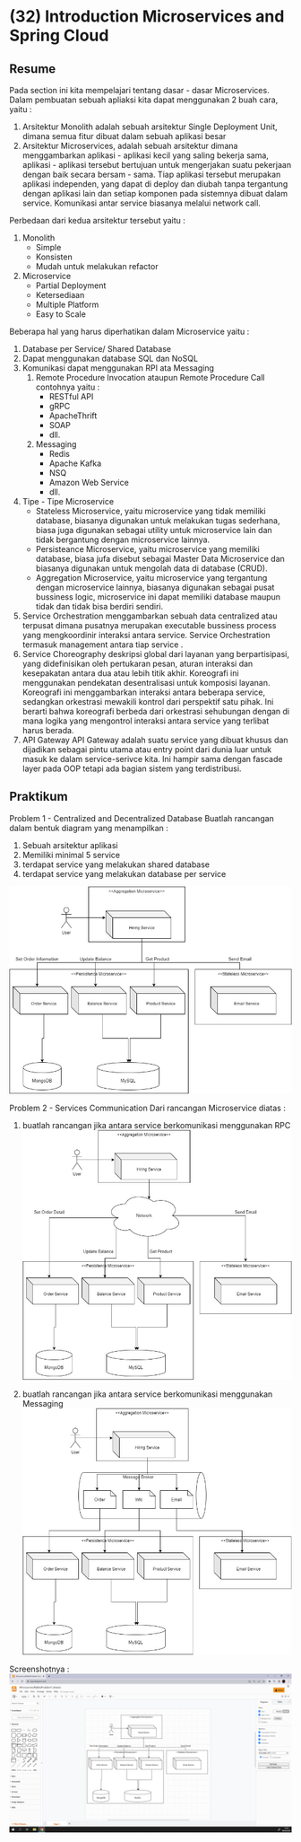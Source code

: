 # **(32) Introduction Microservices and Spring Cloud**

## **Resume**
Pada section ini kita mempelajari tentang dasar - dasar Microservices.
Dalam pembuatan sebuah apliaksi kita dapat menggunakan 2 buah cara, yaitu :
1. Arsitektur Monolith adalah sebuah arsitektur Single Deployment Unit, dimana semua fitur dibuat dalam sebuah aplikasi besar
2. Arsitektur Microservices, adalah sebuah arsitektur dimana menggambarkan aplikasi - aplikasi kecil yang saling bekerja sama, aplikasi - aplikasi tersebut bertujuan untuk mengerjakan suatu pekerjaan dengan baik secara bersam - sama. Tiap aplikasi tersebut merupakan aplikasi independen, yang dapat di deploy dan diubah tanpa tergantung dengan aplikasi lain dan setiap komponen pada sistemnya dibuat dalam service. Komunikasi antar service biasanya melalui network call.

Perbedaan dari kedua arsitektur tersebut yaitu :
1. Monolith
    - Simple
    - Konsisten
    - Mudah untuk melakukan refactor
2. Microservice
    - Partial Deployment
    - Ketersediaan
    - Multiple Platform
    - Easy to Scale

Beberapa hal yang harus diperhatikan dalam Microservice yaitu :
1. Database per Service/ Shared Database
2. Dapat menggunakan database SQL dan NoSQL
3. Komunikasi dapat menggunakan RPI ata Messaging
    1. Remote Procedure Invocation ataupun Remote Procedure Call contohnya yaitu :
        - RESTful API
        - gRPC
        - ApacheThrift
        - SOAP
        - dll.
    2. Messaging
        - Redis
        - Apache Kafka
        - NSQ
        - Amazon Web Service
        - dll.
4. Tipe - Tipe Microservice
    - Stateless Microservice, yaitu microservice yang tidak memiliki database, biasanya digunakan untuk melakukan tugas sederhana, biasa juga digunakan sebagai utility untuk microservice lain dan tidak bergantung dengan microservice lainnya.
    - Persisteance Microservice, yaitu microservice yang memiliki database, biasa jufa disebut sebagai Master Data Microservice dan biasanya digunakan untuk mengolah data di database (CRUD).
    - Aggregation Microservice, yaitu microservice yang tergantung dengan microservice lainnya, biasanya digunakan sebagai pusat bussiness logic, microservice ini dapat memiliki database maupun tidak dan tidak bisa berdiri sendiri.
5. Service Orchestration
menggambarkan sebuah data centralized atau terpusat dimana pusatnya merupakan executable bussiness process yang mengkoordinir interaksi antara service. Service Orchestration termasuk management antara tiap service .
6. Service Choreography
deskripsi global dari layanan yang berpartisipasi, yang didefinisikan oleh pertukaran pesan, aturan interaksi dan kesepakatan antara dua atau lebih titik akhir. Koreografi ini menggunakan pendekatan desentralisasi untuk komposisi layanan. Koreografi ini menggambarkan interaksi antara beberapa service, sedangkan orkestrasi mewakili kontrol dari perspektif satu pihak. Ini berarti bahwa koreografi berbeda dari orkestrasi sehubungan dengan di mana logika yang mengontrol interaksi antara service yang terlibat harus berada.
7. API Gateway
API Gateway adalah suatu service yang dibuat khusus dan dijadikan sebagai pintu utama atau entry point dari dunia luar untuk masuk ke dalam service-serivce kita. Ini hampir sama dengan fascade layer pada OOP tetapi ada bagian sistem yang terdistribusi.

## **Praktikum**
Problem 1 - Centralized and Decentralized Database
Buatlah rancangan dalam bentuk diagram yang menampilkan :
1. Sebuah arsitektur aplikasi
2. Memiliki minimal 5 service
3. terdapat service yang melakukan shared database
4. terdapat service yang melakukan database per service

![Problem1](https://github.com/RakhaRafifA/Java-Spring-Boot_Rakha-Rafif-Arifin/blob/09e98b0f07ebd4bcbfb887b83242eb0749058f9e/32_Introduction%20Microservices%20and%20Spring%20Cloud/praktikum/MicroserviceRakhaProblem1.jpg)

Problem 2 - Services Communication
Dari rancangan Microservice diatas : 
1. buatlah rancangan jika antara service berkomunikasi menggunakan RPC
![Problem2 RPC](https://github.com/RakhaRafifA/Java-Spring-Boot_Rakha-Rafif-Arifin/blob/09e98b0f07ebd4bcbfb887b83242eb0749058f9e/32_Introduction%20Microservices%20and%20Spring%20Cloud/praktikum/MicroserviceRakhaProblem2%20-%20RPC.jpg)


2. buatlah rancangan jika antara service berkomunikasi menggunakan Messaging
![Problem2 Messaging](https://github.com/RakhaRafifA/Java-Spring-Boot_Rakha-Rafif-Arifin/blob/09e98b0f07ebd4bcbfb887b83242eb0749058f9e/32_Introduction%20Microservices%20and%20Spring%20Cloud/praktikum/MicroserviceRakhaProblem2%20-%20Message%20Broker.jpg)

Screenshotnya :
![Problem2 Messaging](https://github.com/RakhaRafifA/Java-Spring-Boot_Rakha-Rafif-Arifin/blob/09e98b0f07ebd4bcbfb887b83242eb0749058f9e/32_Introduction%20Microservices%20and%20Spring%20Cloud/screenshot/Screenshot1%20-%20Drawio.PNG)